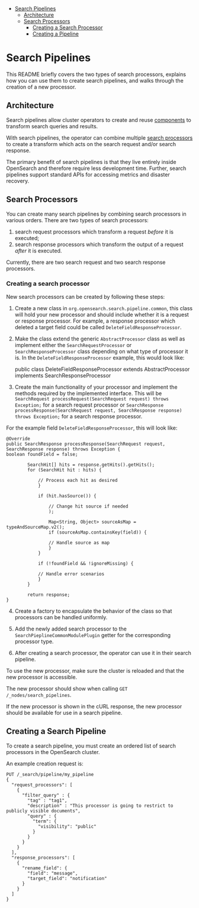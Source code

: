 - [Search Pipelines](#search-pipelines)
  - [Architecture](#architecture)
  - [Search Processors](#search-processors)
    - [Creating a Search Processor](#creating-a-search-processor)
    - [Creating a Pipeline](#creating-a-search-pipeline)

# Search Pipelines

This README briefly covers the two types of search processors, explains how you can use them to create search pipelines, and walks through the creation of a new processor.

## Architecture

Search pipelines allow cluster operators to create and reuse [components](#search-processors) to transform search queries and results.

With search pipelines, the operator can combine multiple [search processors](#search-processors) to create a transform which acts on the search request and/or search response.

The primary benefit of search pipelines is that they live entirely inside OpenSearch and therefore require less development time. Further, search pipelines support standard APIs for accessing metrics and disaster recovery.

## Search Processors

You can create many search pipelines by combining search processors in various orders. There are two types of search processors:

1. search request processors which transform a request _before_ it is executed;
2. search response processors which transform the output of a request _after_ it is executed.

Currently, there are two search request and two search response processors.

### Creating a search processor

New search processors can be created by following these steps:

1. Create a new class in `org.opensearch.search.pipeline.common`, this class will hold your new processor and should include whether it is a request or response processor. For example, a response processor which deleted a target field could be called `DeleteFieldResponseProcessor`.

2. Make the class extend the generic `AbstractProcessor` class as well as implement either the `SearchRequestProcessor` or `SearchResponseProcessor` class depending on what type of processor it is. In the `DeleteFieldResponseProcessor` example, this would look like:


	public class DeleteFieldResponseProcessor extends AbstractProcessor implements SearchResponseProcessor

3. Create the main functionality of your processor and implement the methods required by the implemented interface. This will be `SearchRequest processRequest(SearchRequest request) throws Exception;` for a search request processor or `SearchResponse processResponse(SearchRequest request, SearchResponse response) throws Exception;` for a search response processor.

For the example field `DeleteFieldResponseProcessor`, this will look like:

```
@Override
public SearchResponse processResponse(SearchRequest request, SearchResponse response) throws Exception {
boolean foundField = false;

		SearchHit[] hits = response.getHits().getHits();
		for (SearchHit hit : hits) {
			 
			// Process each hit as desired 
			}

			if (hit.hasSource()) {
				
                // Change hit source if needed 
				);

				Map<String, Object> sourceAsMap = typeAndSourceMap.v2();
				if (sourceAsMap.containsKey(field)) {
					
                // Handle source as map 
				}
			}

			if (!foundField && !ignoreMissing) {
				
            // Handle error scenarios 
			}
		}

		return response;
}
```

4. Create a factory to encapsulate the behavior of the class so that processors can be handled uniformly.

5. Add the newly added search processor to the `SearchPieplineCommonModulePlugin` getter for the corresponding processor type.

6. After creating a search processor, the operator can use it in their search pipeline.

To use the new processor, make sure the cluster is reloaded and that the new processor is accessible.

The new processor should show when calling `GET /_nodes/search_pipelines`.

If the new processor is shown in the cURL response, the new processor should be available for use in a search pipeline.

## Creating a Search Pipeline

To create a search pipeline, you must create an ordered list of search processors in the OpenSearch cluster.

An example creation request is:

```
PUT /_search/pipeline/my_pipeline 
{
  "request_processors": [
    {
      "filter_query" : {
        "tag" : "tag1",
        "description" : "This processor is going to restrict to publicly visible documents",
        "query" : {
          "term": {
            "visibility": "public"
          }
        }
      }
    }
  ],
  "response_processors": [
    {
      "rename_field": {
        "field": "message",
        "target_field": "notification"
      }
    }
  ]
}
```
